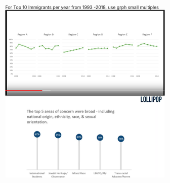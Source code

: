 For Top 10 Immigrants per year from 1993 -2018, use grph small multiples
![test](../../images/Small%20Multiple%20.png)
![](../../images/Lollypop.png)
